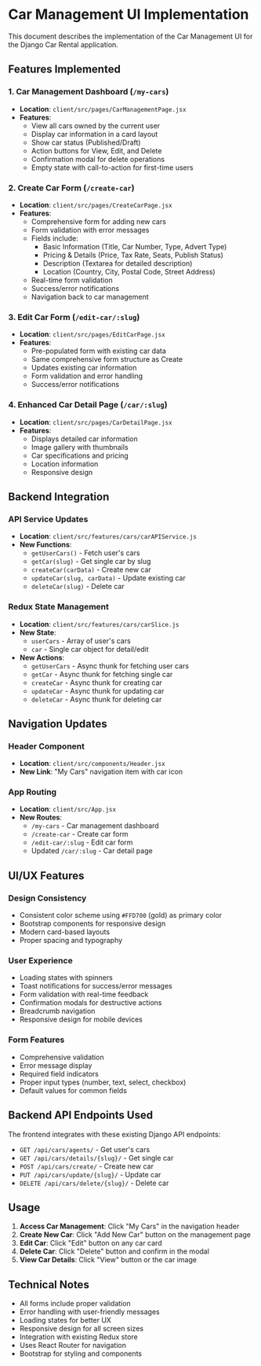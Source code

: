 # Car Management UI Implementation

This document describes the implementation of the Car Management UI for the Django Car Rental application.

## Features Implemented

### 1. Car Management Dashboard (`/my-cars`)
- **Location**: `client/src/pages/CarManagementPage.jsx`
- **Features**:
  - View all cars owned by the current user
  - Display car information in a card layout
  - Show car status (Published/Draft)
  - Action buttons for View, Edit, and Delete
  - Confirmation modal for delete operations
  - Empty state with call-to-action for first-time users

### 2. Create Car Form (`/create-car`)
- **Location**: `client/src/pages/CreateCarPage.jsx`
- **Features**:
  - Comprehensive form for adding new cars
  - Form validation with error messages
  - Fields include:
    - Basic Information (Title, Car Number, Type, Advert Type)
    - Pricing & Details (Price, Tax Rate, Seats, Publish Status)
    - Description (Textarea for detailed description)
    - Location (Country, City, Postal Code, Street Address)
  - Real-time form validation
  - Success/error notifications
  - Navigation back to car management

### 3. Edit Car Form (`/edit-car/:slug`)
- **Location**: `client/src/pages/EditCarPage.jsx`
- **Features**:
  - Pre-populated form with existing car data
  - Same comprehensive form structure as Create
  - Updates existing car information
  - Form validation and error handling
  - Success/error notifications

### 4. Enhanced Car Detail Page (`/car/:slug`)
- **Location**: `client/src/pages/CarDetailPage.jsx`
- **Features**:
  - Displays detailed car information
  - Image gallery with thumbnails
  - Car specifications and pricing
  - Location information
  - Responsive design

## Backend Integration

### API Service Updates
- **Location**: `client/src/features/cars/carAPIService.js`
- **New Functions**:
  - `getUserCars()` - Fetch user's cars
  - `getCar(slug)` - Get single car by slug
  - `createCar(carData)` - Create new car
  - `updateCar(slug, carData)` - Update existing car
  - `deleteCar(slug)` - Delete car

### Redux State Management
- **Location**: `client/src/features/cars/carSlice.js`
- **New State**:
  - `userCars` - Array of user's cars
  - `car` - Single car object for detail/edit
- **New Actions**:
  - `getUserCars` - Async thunk for fetching user cars
  - `getCar` - Async thunk for fetching single car
  - `createCar` - Async thunk for creating car
  - `updateCar` - Async thunk for updating car
  - `deleteCar` - Async thunk for deleting car

## Navigation Updates

### Header Component
- **Location**: `client/src/components/Header.jsx`
- **New Link**: "My Cars" navigation item with car icon

### App Routing
- **Location**: `client/src/App.jsx`
- **New Routes**:
  - `/my-cars` - Car management dashboard
  - `/create-car` - Create car form
  - `/edit-car/:slug` - Edit car form
  - Updated `/car/:slug` - Car detail page

## UI/UX Features

### Design Consistency
- Consistent color scheme using `#FFD700` (gold) as primary color
- Bootstrap components for responsive design
- Modern card-based layouts
- Proper spacing and typography

### User Experience
- Loading states with spinners
- Toast notifications for success/error messages
- Form validation with real-time feedback
- Confirmation modals for destructive actions
- Breadcrumb navigation
- Responsive design for mobile devices

### Form Features
- Comprehensive validation
- Error message display
- Required field indicators
- Proper input types (number, text, select, checkbox)
- Default values for common fields

## Backend API Endpoints Used

The frontend integrates with these existing Django API endpoints:

- `GET /api/cars/agents/` - Get user's cars
- `GET /api/cars/details/{slug}/` - Get single car
- `POST /api/cars/create/` - Create new car
- `PUT /api/cars/update/{slug}/` - Update car
- `DELETE /api/cars/delete/{slug}/` - Delete car

## Usage

1. **Access Car Management**: Click "My Cars" in the navigation header
2. **Create New Car**: Click "Add New Car" button on the management page
3. **Edit Car**: Click "Edit" button on any car card
4. **Delete Car**: Click "Delete" button and confirm in the modal
5. **View Car Details**: Click "View" button or the car image

## Technical Notes

- All forms include proper validation
- Error handling with user-friendly messages
- Loading states for better UX
- Responsive design for all screen sizes
- Integration with existing Redux store
- Uses React Router for navigation
- Bootstrap for styling and components